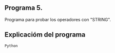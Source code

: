 ## Programa 5.
Programa para probar los operadores con "STRING".

## Explicacióm del programa

```
Python
```


